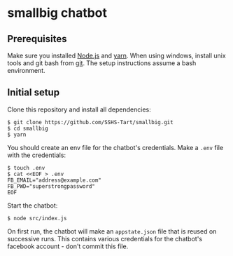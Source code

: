 # smallbig chatbot
## Prerequisites

Make sure you installed [Node.js](https://nodejs.org/) and [yarn](hhttps://yarnpkg.com/).
When using windows, install unix tools and git bash from [git](https://git-scm.com/download/win).
The setup instructions assume a bash environment.

## Initial setup

Clone this repository and install all dependencies: 

``` shell
$ git clone https://github.com/SSHS-Tart/smallbig.git
$ cd smallbig
$ yarn
```

You should create an env file for the chatbot's credentials.
Make a `.env` file with the credentials:

``` shell
$ touch .env
$ cat <<EOF > .env
FB_EMAIL="address@example.com"
FB_PWD="superstrongpassword"
EOF
```

Start the chatbot:

``` shell
$ node src/index.js
```

On first run, the chatbot will make an `appstate.json` file that is reused on successive runs.
This contains various credentials for the chatbot's facebook account - don't commit this file.
